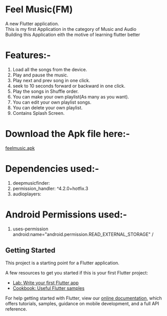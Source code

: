 # Feel Music(FM)

A new Flutter application.<br/>
This is my first Application in the category of Music and Audio<br/>
Building this Application eith the motive of learning flutter better<bt/>

# Features:-
1) Load all the songs from the device.
2) Play and pause the music.
3) Play next and prev song in one click.
4) seek to 10 seconds forward or backward in one click.
5) Play the songs in Shuffle order.
6) You can make your own playlist(As many as you want).
7) You can edit your own playlist songs.
8) You can delete your own playlist.
9) Contains Splash Screen.

# Download the Apk file here:-

[feelmusic.apk](https://github.com/Tushargupta9800/flutter_music_player/blob/master/feelmusic.apk)

# Dependencies used:-
1) deepmusicfinder:
2) permission_handler: ^4.2.0+hotfix.3
3) audioplayers:

# Android Permissions used:-
1) uses-permission android:name="android.permission.READ_EXTERNAL_STORAGE" /

## Getting Started

This project is a starting point for a Flutter application.

A few resources to get you started if this is your first Flutter project:

- [Lab: Write your first Flutter app](https://flutter.dev/docs/get-started/codelab)
- [Cookbook: Useful Flutter samples](https://flutter.dev/docs/cookbook)

For help getting started with Flutter, view our
[online documentation](https://flutter.dev/docs), which offers tutorials,
samples, guidance on mobile development, and a full API reference.
